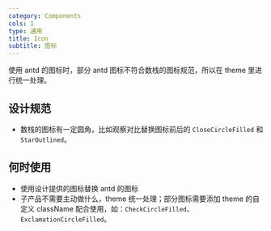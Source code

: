 ```yaml
---
category: Components
cols: 1
type: 通用
title: Icon
subtitle: 图标
---
```


使用 antd 的图标时，部分 antd 图标不符合数栈的图标规范，所以在 theme 里进行统一处理。

## 设计规范

- 数栈的图标有一定圆角，比如观察对比替换图标前后的 `CloseCircleFilled` 和 `StarOutlined`。

## 何时使用

- 使用设计提供的图标替换 antd 的图标
- 子产品不需要主动做什么，theme 统一处理；部分图标需要添加 theme 的自定义 className 配合使用，如：`CheckCircleFilled`、`ExclamationCircleFilled`。
